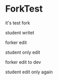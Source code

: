 # ForkTest
it's test fork

student writet


forker edit


student only edit

forker edit to dev

student edit only again



